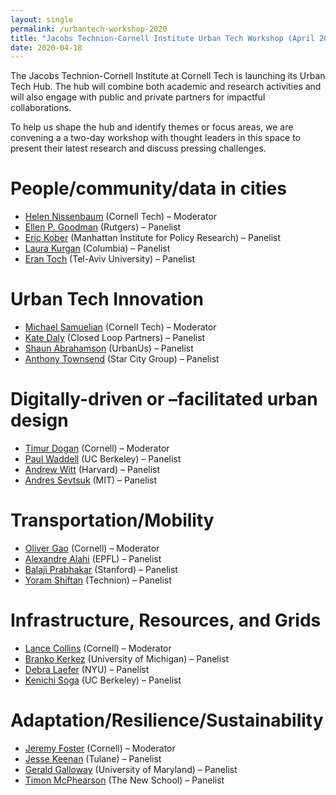 ```yaml
---
layout: single
permalink: /urbantech-workshop-2020
title: "Jacobs Technion-Cornell Institute Urban Tech Workshop (April 2020)"
date: 2020-04-18
---
```


The Jacobs Technion-Cornell Institute at Cornell Tech is launching its Urban Tech Hub.
The hub will combine both academic and research activities and will also engage with public and private partners for impactful collaborations.

To help us shape the hub and identify themes or focus areas, we are convening a a two-day workshop with thought leaders in this space to present their latest research and discuss pressing challenges.

# People/community/data in cities
* [Helen Nissenbaum](https://nissenbaum.tech.cornell.edu/) (Cornell Tech) – Moderator
* [Ellen P. Goodman](https://law.rutgers.edu/directory/view/1020) (Rutgers) – Panelist
* [Eric Kober](https://www.linkedin.com/in/eric-kober-178b7480/) (Manhattan Institute for Policy Research) – Panelist
* [Laura Kurgan](https://www.arch.columbia.edu/faculty/195-laura-kurgan) (Columbia) – Panelist
* [Eran Toch](https://english.tau.ac.il/profile/erant) (Tel-Aviv University) – Panelist

# Urban Tech Innovation
* [Michael Samuelian](https://www.linkedin.com/in/msamuelian/) (Cornell Tech) – Moderator
* [Kate Daly](https://www.closedlooppartners.com/team-members/kate-daly/) (Closed Loop Partners) – Panelist
* [Shaun Abrahamson](https://urban.us/about-us/shaun-abrahamson/) (UrbanUs) – Panelist
* [Anthony Townsend](https://www.linkedin.com/in/townsendanthony) (Star City Group) – Panelist

# Digitally-driven or –facilitated urban design
* [Timur Dogan](https://aap.cornell.edu/people/timur-dogan) (Cornell) – Moderator
* [Paul Waddell](https://ced.berkeley.edu/ced/faculty-staff/paul-waddell) (UC Berkeley) – Panelist
* [Andrew Witt](https://www.gsd.harvard.edu/person/andrew-witt/) (Harvard) – Panelist
* [Andres Sevtsuk](https://dusp.mit.edu/faculty/andres-sevtsuk) (MIT) – Panelist

# Transportation/Mobility
* [Oliver Gao](https://www.cee.cornell.edu/faculty-directory/h-oliver-gao) (Cornell) – Moderator
* [Alexandre Alahi](https://people.epfl.ch/alexandre.alahi?lang=en) (EPFL) – Panelist
* [Balaji Prabhakar](https://web.stanford.edu/~balaji/) (Stanford) – Panelist
* [Yoram Shiftan](https://cee.technion.ac.il/members/yoram-shiftan/) (Technion) – Panelist

# Infrastructure, Resources, and Grids
* [Lance Collins](https://www.engineering.cornell.edu/faculty-directory/lance-collins) (Cornell) – Moderator
* [Branko Kerkez](https://cee.engin.umich.edu/people/branko-kerkez/) (University of Michigan) – Panelist
* [Debra Laefer](https://engineering.nyu.edu/faculty/debra-laefer) (NYU) – Panelist
* [Kenichi Soga](https://ce.berkeley.edu/people/faculty/soga) (UC Berkeley) – Panelist

# Adaptation/Resilience/Sustainability
* [Jeremy Foster](https://aap.cornell.edu/people/jeremy-foster) (Cornell) – Moderator
* [Jesse Keenan](https://architecture.tulane.edu/content/jesse-m-keenan) (Tulane) – Panelist
* [Gerald Galloway](https://cee.umd.edu/clark/faculty/263/Gerald-Galloway) (University of Maryland) – Panelist
* [Timon McPhearson](https://www.newschool.edu/public-engagement/faculty/timon-mcphearson/) (The New School) – Panelist
